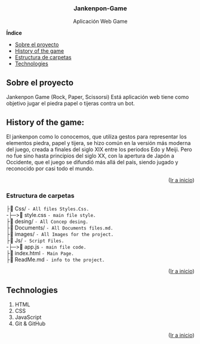 <div  id="top"></div>
<h3  align="center">Jankenpon-Game</h3>
<p  align="center">Aplicación Web Game<br/></p>

**Índice**
<ul>
    <li><a  href="#sobre-el-proyecto">Sobre el proyecto</a></li>
    <li><a  href="#History-of-the-game">History of the game</a></li>
    <li><a  href="#structure-folder">Estructura de carpetas</a></li>
    <li><a  href="#Technologies">Technologies</a></li>
</ul>

## Sobre el proyecto

<div id="sobre-el-proyecto">
  Jankenpon Game (Rock, Paper, Scissorsi)
  Está aplicación web tiene como objetivo jugar el piedra papel o tijeras contra un bot.
</div>

## History of the game:

<div  id="History-of-the-game">
    El jankenpon como lo conocemos, que utiliza gestos para representar los elementos piedra, papel y tijera, se hizo común en la versión más moderna del juego, creada a finales del siglo XIX entre los periodos Edo y Meiji. Pero no fue sino hasta principios del siglo XX, con la apertura de Japón a Occidente, que el juego se difundió más allá del país, siendo jugado y reconocido por casi todo el mundo.

<p  align="right">(<a  href="#top">Ir a inicio</a>)</p>
</div>

### Estructura de carpetas

<div  id="structure-folder"></div>

├📁 Css/ `- All files Styles.Css.` <br />
-├─>📄 style.css `- main file style.` <br />
├📁 desing/ `- All Concep desing.` <br />
├📁 Documents/ `- All Documents files.md.` <br />
├📁 images/ `- All Images for the project.` <br />
├📁 Js/ `- Script Files.` <br />
-├─>📄 app.js `- main file code.` <br />
├📄 index.html `- Main Page.` <br />
├📄 ReadMe.md `- info to the project.` <br />

<p  align="right">(<a  href="#top">Ir a inicio</a>)</p>

## Technologies

<ol id="Technologies">
    <li>HTML</li>
    <li>CSS</li>
    <li>JavaScript</li>
    <li>Git & GitHub</li>
</ol>
<p  align="right">(<a  href="#top">Ir a inicio</a>)</p>
